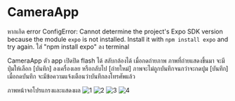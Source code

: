 # CameraApp

หากเกิด error
ConfigError: Cannot determine the project's Expo SDK version because the module `expo` is not installed. Install it with `npm install expo` and try again.
ใส่ "npm install expo" ลง terminal

CameraApp
ตัว app เปิดปิด flash ได้ สลับกล้องได้ เมื่อกดถ่ายภาพ ภาพที่ถ่ายแสดงขึ้นมา จะมีปุ่มให้เลือก [บันทึก] ลงเครื่องเลย หรือกลับไป [ถ่ายใหม่] ภาพจะไม่ถูกบันทึกจนกว่าจะกดปุุม [บันทึก] เมื่อกดบันทึก จะมีข้อความแจ้งเตือนว่าบันทึกลงโทรศัพแล้ว 



ภาพหน้าจอโปรแกรงและแสดงผล
![1](https://github.com/taaweezin00/CameraApp/raw/main/images/1757429943023.jpg)
![2](https://github.com/taaweezin00/CameraApp/raw/main/images/1757429943034.jpg)
![3](https://github.com/taaweezin00/CameraApp/raw/main/images/1757429943045.jpg)
![4](https://github.com/taaweezin00/CameraApp/raw/main/images/1757429943054.jpg)

